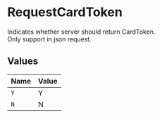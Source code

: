 # RequestCardToken

Indicates whether server should return CardToken.<br>
Only support in json request.



## Values

| Name  | Value |
| ----- | ----- |
| `Y`   | Y     |
| `N`   | N     |